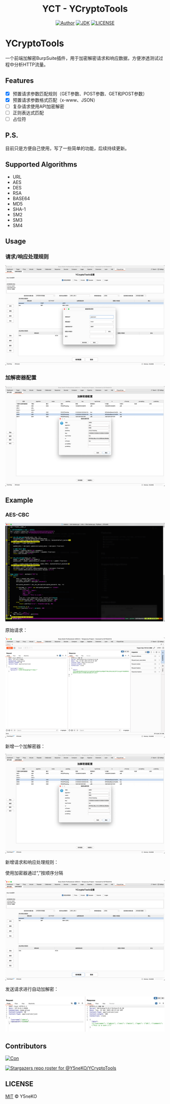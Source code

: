 <center>
<h1 align="center">YCT - YCryptoTools</h1>
<a href='https://ysneko.github.io'><img src="https://img.shields.io/static/v1?label=Powered%20by&message=Y5neKO&color=green" alt="Author"></a>
<a href='https://www.java.com'><img src="https://img.shields.io/static/v1?label=JDK&message=8u421&color=yellow" alt="JDK"></a>
<a href='LICENSE'><img src="https://img.shields.io/static/v1?label=LICENSE&message=MIT&color=blue" alt="LICENSE"></a>
</center>

# YCryptoTools
一个前端加解密BurpSuite插件，用于加密解密请求和响应数据，方便渗透测试过程中分析HTTP流量。

## Features

- [x] 预置请求参数匹配规则（GET参数、POST参数、GET和POST参数）
- [x] 预置请求参数格式匹配（x-www、JSON）
- [ ] 复杂请求使用API加密解密
- [ ] 正则表达式匹配
- [ ] 占位符

## P.S.

目前只是方便自己使用，写了一些简单的功能，后续持续更新。

## Supported Algorithms
- URL
- AES
- DES
- RSA
- BASE64
- MD5
- SHA-1
- SM2
- SM3
- SM4

## Usage

### 请求/响应处理规则

![img.png](img/usage-addrules.png)

### 加解密器配置

![img.png](img/usage-addcryptorules.png)

## Example

### AES-CBC

![img.png](img/exam-aescbc.png)

原始请求：

![img.png](img/exam-reqres.png)

新增一个加解密器：

![img.png](img/exam-addcryptorules.png)

新增请求和响应处理规则：

使用加密器通过“,”按顺序分隔

![img.png](img/exam-addrules.png)

发送请求进行自动加解密：

![img.png](img/exam-autoende.png)

## Contributors

<a href="https://github.com/Y5neKO/YCryptoTools/graphs/contributors">
  <img src="https://contrib.rocks/image?repo=Y5neKO/YCryptoTools"  alt="Con"/>
</a>

[![Stargazers repo roster for @Y5neKO/YCryptoTools](http://reporoster.com/stars/Y5neKO/YCryptoTools)](https://github.com/Y5neKO/YCryptoTools/stargazers)

## LICENSE

[MIT](LICENSE) © Y5neKO